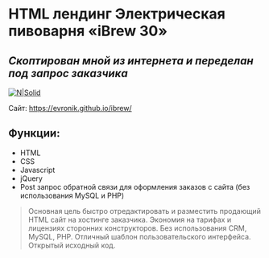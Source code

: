 # HTML лендинг Электрическая пивоварня «iBrew 30»
## _Скоптирован мной из интернета и переделан под запрос заказчика_  

[![N|Solid](https://evronik.github.io/ibrew/ibrew.jpg)](https://evronik.github.io/ibrew/)

Сайт: https://evronik.github.io/ibrew/

## Функции:

- HTML
- CSS
- Javascript
- jQuery
- Post запрос обратной связи для оформления заказов с сайта (без использования MySQL и PHP)

> Основная цель быстро отредактировать и разместить продающий HTML сайт на хостинге заказчика.
> Экономия на тарифах и лицензиях сторонних конструкторов.
> Без использования CRM, MySQL, PHP.
> Отличный шаблон пользовательского интерфейса.
> Открытый исходный код.
